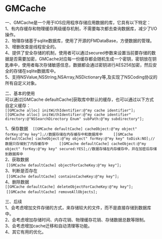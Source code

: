 # GMCache
一、GMCache是一个用于IOS应用程序存储应用数据的库，它具有以下特定：  
1、有内存缓存和物理缓存两级缓存机制，不需要每次都去查询数据库，减少了I/O操作。    
2、物理存储基于sqlite数据库，使用了开源的FMDataBase，方便数据的管理。    
3、增删改查是线程安全的。  
4、提供了安全存储的机制，使用者可以通过secured参数来设置当前要存储的数据是否需要加密，GMCache对应每一份缓存都会随机生成一个密钥，密钥放在钥匙串中，使用者每次存储敏感信息，数据都会通过密钥进行AES256加密，然后安全的存储在sqlite数据库中。  
5、支持NSValue,NSString,NSArray,NSDictionary等,及实现了NSCoding协议的所有自定义对象。  
  
二、基本的使用  
可以通过[GMCache defaultCache]获取库中默认的缓存，也可以通过以下方式自定义缓存：  
`[[GMCache alloc] initWithIdentifier:@"my cache identifier"];`    
`[[GMCache alloc] initWithIdentifier:@"my cache identifier" directory:@"NSSearchDirectory Enum" subPath:@"my subdirectory"];`      

1、保存数据   
 `[[GMCache defaultCache] cacheObject:@"my object" forKey:@"my key"];//数据存储在内存缓存中和数据库中   
 [[GMCache defaultCache] cacheObject:@"my object" forKey:@"my key" toDisk:NO];//数据只存储到了内存缓存中   
 [[GMCache defaultCache] cacheObject:@"my object" forKey:@"my key" secured:YES];//数据存储在内存缓存中，并在加密后存储到数据库中`   
2、获取数据   
 `[[GMCache defaultCache] objectForCacheKey:@"my key"];`   
3、判断是否存在   
 `[[GMCache defaultCache] containsCacheKey:@"my key"];`    
4、删除数据   
`[[GMCache defaultCache] deleteObjectForCacheKey:@"my key"];`   
 `[[GMCache defaultCache] removeAllObjects];`   
   
三、后续   
1、会考虑增加文件存储的方式，来存储较大的文件，而不是直接存储到数据库中。   
2、会考虑增加存储时间、内存花销、物理缓存花销、存储数据总数等限制。   
3、会考虑增加cache迁移和自动清理等功能。   
4、其它有用的优化。   

